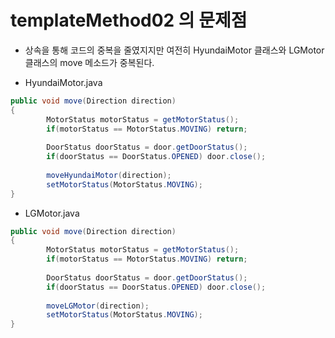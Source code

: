 # templateMethod02 의 문제점

* 상속을 통해 코드의 중복을 줄였지지만 여전히 HyundaiMotor 클래스와 LGMotor 클래스의 move 메소드가 중복된다.

* HyundaiMotor.java

```java
public void move(Direction direction)
{
		MotorStatus motorStatus = getMotorStatus();
		if(motorStatus == MotorStatus.MOVING) return;
		
		DoorStatus doorStatus = door.getDoorStatus();
		if(doorStatus == DoorStatus.OPENED) door.close();
		
		moveHyundaiMotor(direction);
		setMotorStatus(MotorStatus.MOVING);
}
```

* LGMotor.java

```java
public void move(Direction direction)
{
		MotorStatus motorStatus = getMotorStatus();
		if(motorStatus == MotorStatus.MOVING) return;
		
		DoorStatus doorStatus = door.getDoorStatus();
		if(doorStatus == DoorStatus.OPENED) door.close();
		
		moveLGMotor(direction);
		setMotorStatus(MotorStatus.MOVING);
}
```